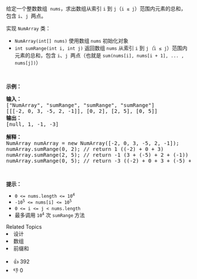 <p>给定一个整数数组  <code>nums</code>，求出数组从索引 <code>i</code><em> </em>到 <code>j</code>（<code>i ≤ j</code>）范围内元素的总和，包含 <code>i</code>、<code>j </code>两点。</p>

<div class="original__bRMd">
<div>
<p>实现 <code>NumArray</code> 类：</p>

<ul>
	<li><code>NumArray(int[] nums)</code> 使用数组 <code>nums</code> 初始化对象</li>
	<li><code>int sumRange(int i, int j)</code> 返回数组 <code>nums</code> 从索引 <code>i</code><em> </em>到 <code>j</code><em>（</em><code>i ≤ j</code>）范围内元素的总和，包含 <code>i</code>、<code>j </code>两点（也就是 <code>sum(nums[i], nums[i + 1], ... , nums[j])</code>）</li>
</ul>

<p> </p>

<p><strong>示例：</strong></p>

<pre>
<strong>输入：</strong>
["NumArray", "sumRange", "sumRange", "sumRange"]
[[[-2, 0, 3, -5, 2, -1]], [0, 2], [2, 5], [0, 5]]
<strong>输出：
</strong>[null, 1, -1, -3]

<strong>解释：</strong>
NumArray numArray = new NumArray([-2, 0, 3, -5, 2, -1]);
numArray.sumRange(0, 2); // return 1 ((-2) + 0 + 3)
numArray.sumRange(2, 5); // return -1 (3 + (-5) + 2 + (-1)) 
numArray.sumRange(0, 5); // return -3 ((-2) + 0 + 3 + (-5) + 2 + (-1))
</pre>

<p> </p>

<p><strong>提示：</strong></p>

<ul>
	<li><code>0 <= nums.length <= 10<sup>4</sup></code></li>
	<li><code>-10<sup>5</sup> <= nums[i] <= 10<sup>5</sup></code></li>
	<li><code>0 <= i <= j < nums.length</code></li>
	<li>最多调用 <code>10<sup>4</sup></code> 次 <code>sumRange</code><strong> </strong>方法</li>
</ul>
</div>
</div>
<div><div>Related Topics</div><div><li>设计</li><li>数组</li><li>前缀和</li></div></div><br><div><li>👍 392</li><li>👎 0</li></div>